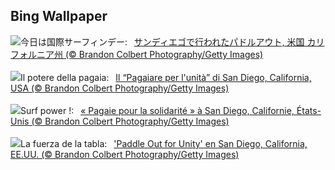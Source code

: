 ## Bing Wallpaper
![](https://www.bing.com/th?id=OHR.SurfSanDiego_JA-JP5997733489_UHD.jpg&w=1000)今日は国際サーフィンデー:&nbsp;&ensp;[サンディエゴで行われたパドルアウト, 米国 カリフォルニア州 (© Brandon Colbert Photography/Getty Images)](https://www.bing.com/th?id=OHR.SurfSanDiego_JA-JP5997733489_UHD.jpg)
<br><br/>
![](https://www.bing.com/th?id=OHR.SurfSanDiego_IT-IT5610851115_UHD.jpg&w=1000)Il potere della pagaia:&nbsp;&ensp;[Il “Pagaiare per l'unità” di San Diego, California, USA  (© Brandon Colbert Photography/Getty Images)](https://www.bing.com/th?id=OHR.SurfSanDiego_IT-IT5610851115_UHD.jpg)
<br><br/>
![](https://www.bing.com/th?id=OHR.SurfSanDiego_FR-FR5933823345_UHD.jpg&w=1000)Surf power !:&nbsp;&ensp;[« Pagaie pour la solidarité » à San Diego, Californie, États-Unis (© Brandon Colbert Photography/Getty Images)](https://www.bing.com/th?id=OHR.SurfSanDiego_FR-FR5933823345_UHD.jpg)
<br><br/>
![](https://www.bing.com/th?id=OHR.SurfSanDiego_ES-ES6723429001_UHD.jpg&w=1000)La fuerza de la tabla:&nbsp;&ensp;['Paddle Out for Unity' en San Diego, California, EE.UU. (© Brandon Colbert Photography/Getty Images)](https://www.bing.com/th?id=OHR.SurfSanDiego_ES-ES6723429001_UHD.jpg)
<br><br/>

